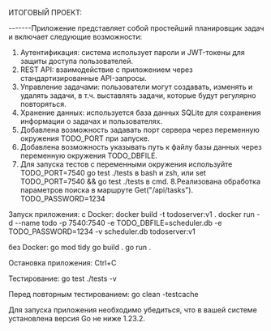 ИТОГОВЫЙ ПРОЕКТ:

-------Приложение представляет собой простейший планировщик задач и включает следующие возможности:
1.	Аутентификация: система использует пароли и JWT-токены для защиты доступа пользователей.
2.	REST API: взаимодействие с приложением через стандартизированные API-запросы.
3.	Управление задачами: пользователи могут создавать, изменять и удалять задачи, в т.ч. выставлять задачи, которые будут регулярно повторяться.
4.	Хранение данных: используется база данных SQLite для сохранения информации о задачах и пользователях.
5. Добавлена возможность задавать порт сервера через переменную окружения TODO_PORT при запуске.
6. Добавлена возможность указывать путь к файлу базы данных через переменную окружения TODO_DBFILE.
7. Для запуска тестов с переменными окружения используйте TODO_PORT=7540 go test ./tests в bash и zsh, или set TODO_PORT=7540 && go test ./tests в cmd.
8.Реализована обработка параметров поиска в маршруте Get("/api/tasks").
TODO_PASSWORD=1234



Запуск приложения:
с  Docker:
docker build -t todoserver:v1 .
docker run -d --name todo -p 7540:7540 -e TODO_DBFILE=scheduler.db -e TODO_PASSWORD=1234 -v scheduler.db todoserver:v1


без  Docker:
go mod tidy
go build .
go run .

Остановка приложения:
Ctrl+C

Тестирование:
go test ./tests -v

Перед повторным тестированием: 
go clean -testcache

Для запуска приложения  необходимо убедиться, что в вашей системе установлена версия Go не ниже 1.23.2.
